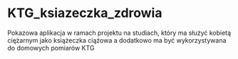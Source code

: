 # KTG_ksiazeczka_zdrowia
Pokazowa aplikacja w ramach projektu na studiach, który ma służyć kobietą ciężarnym jako książeczka ciążowa a dodatkowo ma być wykorzystywana do domowych pomiarów KTG 
